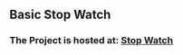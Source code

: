 ## Basic Stop Watch

### The Project is hosted at: [Stop Watch](https://stopwatchbylabheshwar.netlify.app/)
